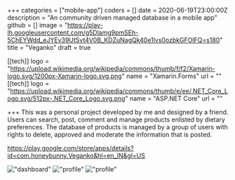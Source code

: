 +++
categories = ["mobile-app"]
coders = []
date = 2020-06-19T23:00:00Z
description = "An community driven managed database in a mobile app"
github = []
image = "https://play-lh.googleusercontent.com/g5Dlamg9pmSEh-5ChEYWdd_eJYEv39UtSvt4V0B_KDZuNagQk40e1lvs0ozbkGFOlFQ=s180"
title = "Veganko"
draft = true

[[tech]]
logo = "https://upload.wikimedia.org/wikipedia/commons/thumb/f/f2/Xamarin-logo.svg/1200px-Xamarin-logo.svg.png"
name = "Xamarin.Forms"
url = ""
[[tech]]
logo = "https://upload.wikimedia.org/wikipedia/commons/thumb/e/ee/.NET_Core_Logo.svg/512px-.NET_Core_Logo.svg.png"
name = "ASP.NET Core"
url = ""

+++
This was a personal project developed by me and designed by a friend. Users can search, post, comment and manage products enlisted by dietary preferences. The database of products is managed by a group of users with rights to delete, approved and moderate the information that is posted.


https://play.google.com/store/apps/details?id=com.honeybunny.Veganko&hl=en_IN&gl=US

!["dashboard"](https://play-lh.googleusercontent.com/KDDyHyeFVJnpq5WpvM_TtsuBdc1f_Qf2JkAR4IBjO01N5H8WpPEFXtYZD7E8Bnkzug=w720-h310 "dashboard")
!["profile"](https://play-lh.googleusercontent.com/nbAUjVl39dN_K6HGDiUtenG609pVENn8XzkhVw8a5TDefTJVGlVv8ND7cOiXCo78Xw=w720-h310 "profile")
!["profile"](https://play-lh.googleusercontent.com/UGZD6WaefopqKwbRiNNAkZEcDmVoH5c7kRnsZR5fB-B1pDQznMnYZEPDlhqKb7TM5DA=w720-h310 "profile")

